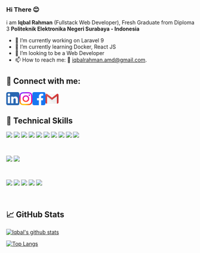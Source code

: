 ### Hi There 😊

i am **Iqbal Rahman** (Fullstack Web Developer), Fresh Graduate from Diploma 3 **Politeknik Elektronika Negeri Surabaya - Indonesia** 

- 🔭 I’m currently working on Laravel 9 
- 🌱 I’m currently learning Docker, React JS
- 👯 I’m looking to be a Web Developer 
- 📫 How to reach me: 📱 iqbalrahman.amd@gmail.com.

## 🤝 Connect with me:

<a href="https://www.linkedin.com/in/iqbalrahman-dev/"><img align="left" src="https://raw.githubusercontent.com/iqbalrahman-jpg/iqbalrahman-jpg/main/assets/linkedin.png" alt="Iqbal Rahman | LinkedIn" width="35px"/></a>

<a href="https://instagram.com/iqbalee_r"><img align="left" src="https://raw.githubusercontent.com/iqbalrahman-jpg/iqbalrahman-jpg/main/assets/instagram.png" alt="Iqbal Rahman | Instagram" width="35px"/></a>

<a href="https://www.facebook.com/iqbal.rahman.3154/"><img align="left" src="https://raw.githubusercontent.com/iqbalrahman-jpg/iqbalrahman-jpg/main/assets/facebook.png" alt="Iqbal Rahman | Facebook" width="35px"/></a>

<a href="mailto:iqbalrahman.amd@gmail.com"><img align="left" src="https://raw.githubusercontent.com/iqbalrahman-jpg/iqbalrahman-jpg/main/assets/gmail.png" alt="Iqbal rahman | Gmail" width="35px"/></a>

</br>
</br>

## 💼 Technical Skills

![](https://img.shields.io/badge/Framework-node.js-informational?style=flat&logo=node.js&logoColor=white)
![](https://img.shields.io/badge/Database-MongoDB-informational?style=flat&logo=mongodb&logoColor=white)
![](https://img.shields.io/badge/Code-React-informational?style=flat&logo=react&color=61DAFB)
![](https://img.shields.io/badge/Code-JavaScript-informational?style=flat&logo=JavaScript&color=F7DF1E)
![](https://img.shields.io/badge/Code-HTML5-informational?style=flat&logo=HTML5&color=E34F26)
![](https://img.shields.io/badge/Code-PostgreSQL-informational?style=flat&logo=PostgreSQL&color=336791)
![](https://img.shields.io/badge/Code-SQLite-informational?style=flat&logo=SQLite&color=003B57)
![](https://img.shields.io/badge/Code-Typescript-informational?style=flat&logo=typescript&logoColor=white)
![](https://img.shields.io/badge/code-JWT-informational?style=flat&logo=JSON%20web%20tokens)
![](https://img.shields.io/badge/code-GULP-informational?style=flat&logo=gulp&logoColor=white)

</br>

![](https://img.shields.io/badge/Style-Bootstrap-informational?style=flat&logo=Bootstrap&color=7952B3)
![](https://img.shields.io/badge/Style-CSS3-informational?style=flat&logo=CSS3&color=1572B6)


</br>


![](https://img.shields.io/badge/Tools-Figma-informational?style=flat&logo=Figma&color=F24E1E)
![](https://img.shields.io/badge/Tools-NPM-informational?style=flat&logo=NPM&color=CB3837)
![](https://img.shields.io/badge/Tools-Git-informational?style=flat&logo=Git&color=F05032)
![](https://img.shields.io/badge/Tools-GitHub-informational?style=flat&logo=GitHub&color=181717)
![](https://img.shields.io/badge/Tools-github-informational?style=flat&logo=github&logoColor=white)

</br>

## 📈 GitHub Stats 

[![Iqbal's github stats](https://github-readme-stats.vercel.app/api?username=iqbalrahman-jpg)](https://github.com/iqbalrahman-jpg)

[![Top Langs](https://github-readme-stats.vercel.app/api/top-langs/?username=iqbalrahman-jpg&layout=compact)](https://github.com/iqbalrahman-jpg)
